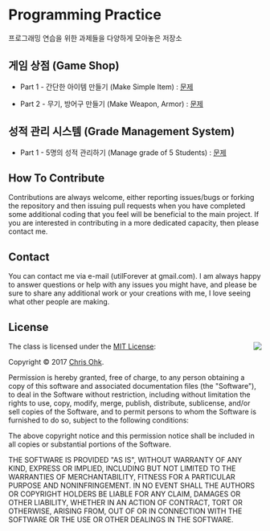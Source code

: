 # Programming Practice

프로그래밍 연습을 위한 과제들을 다양하게 모아놓은 저장소

## 게임 상점 (Game Shop)

- Part 1 - 간단한 아이템 만들기 (Make Simple Item) : [문제](https://github.com/utilForever/ProgrammingPractice/blob/master/Problems/Game%20Shop/Game%20Shop%2C%20Part%201.md)

- Part 2 - 무기, 방어구 만들기 (Make Weapon, Armor) : [문제](https://github.com/utilForever/ProgrammingPractice/blob/master/Problems/Game%20Shop/Game%20Shop%2C%20Part%202.md)

## 성적 관리 시스템 (Grade Management System)

- Part 1 - 5명의 성적 관리하기 (Manage grade of 5 Students) : [문제](https://github.com/utilForever/ProgrammingPractice/blob/master/Problems/Grade%20Management%20System/Grade%20Management%20System%2C%20Part%201.md)

## How To Contribute

Contributions are always welcome, either reporting issues/bugs or forking the repository and then issuing pull requests when you have completed some additional coding that you feel will be beneficial to the main project. If you are interested in contributing in a more dedicated capacity, then please contact me.

## Contact

You can contact me via e-mail (utilForever at gmail.com). I am always happy to answer questions or help with any issues you might have, and please be sure to share any additional work or your creations with me, I love seeing what other people are making.

## License

<img align="right" src="http://opensource.org/trademarks/opensource/OSI-Approved-License-100x137.png">

The class is licensed under the [MIT License](http://opensource.org/licenses/MIT):

Copyright &copy; 2017 [Chris Ohk](http://www.github.com/utilForever).

Permission is hereby granted, free of charge, to any person obtaining a copy of this software and associated documentation files (the "Software"), to deal in the Software without restriction, including without limitation the rights to use, copy, modify, merge, publish, distribute, sublicense, and/or sell copies of the Software, and to permit persons to whom the Software is furnished to do so, subject to the following conditions:

The above copyright notice and this permission notice shall be included in all copies or substantial portions of the Software.

THE SOFTWARE IS PROVIDED "AS IS", WITHOUT WARRANTY OF ANY KIND, EXPRESS OR IMPLIED, INCLUDING BUT NOT LIMITED TO THE WARRANTIES OF MERCHANTABILITY, FITNESS FOR A PARTICULAR PURPOSE AND NONINFRINGEMENT. IN NO EVENT SHALL THE AUTHORS OR COPYRIGHT HOLDERS BE LIABLE FOR ANY CLAIM, DAMAGES OR OTHER LIABILITY, WHETHER IN AN ACTION OF CONTRACT, TORT OR OTHERWISE, ARISING FROM, OUT OF OR IN CONNECTION WITH THE SOFTWARE OR THE USE OR OTHER DEALINGS IN THE SOFTWARE.